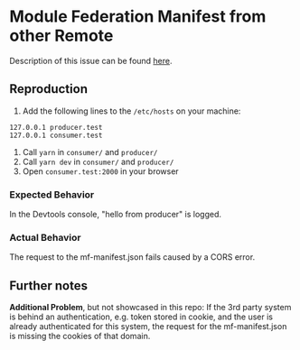# Module Federation Manifest from other Remote

Description of this issue can be found [here](https://github.com/module-federation/core/issues/3288).

## Reproduction
1. Add the following lines to the `/etc/hosts` on your machine:
```
127.0.0.1 producer.test
127.0.0.1 consumer.test
```

1. Call `yarn` in `consumer/` and `producer/`
2. Call `yarn dev` in `consumer/` and `producer/`
3. Open `consumer.test:2000` in your browser

### Expected Behavior
In the Devtools console, "hello from producer" is logged.

### Actual Behavior
The request to the mf-manifest.json fails caused by a CORS error.

## Further notes
**Additional Problem**, but not showcased in this repo: If the 3rd party system is behind an authentication, e.g. token stored in cookie, and the user
is already authenticated for this system, the request for the mf-manifest.json is missing the
cookies of that domain.
